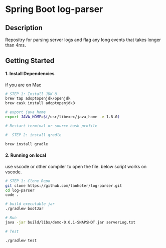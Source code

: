 # Spring Boot log-parser


## Description
Repositry for parsing server logs and flag any long events that takes longer than 4ms.

## Getting Started

#### 1. Install Dependencies

if you are on Mac

```sh
# STEP 1: Install JDK 8
brew tap adoptopenjdk/openjdk
brew cask install adoptopenjdk8

# export java_home
export JAVA_HOME=$(/usr/libexec/java_home -v 1.8.0)

# Restart terminal or source bash profile

#  STEP 2: install gradle

brew install gradle

```

#### 2. Running on local

use vscode or other compiler to open the file. below script works on vscode.

```sh
# STEP 1: Clone Repo
git clone https://github.com/lanhoter/log-parser.git
cd log-parser
code .

# build executable jar 
./gradlew bootJar

# Run
java -jar build/libs/demo-0.0.1-SNAPSHOT.jar serverLog.txt

# Test

./gradlew test

```



